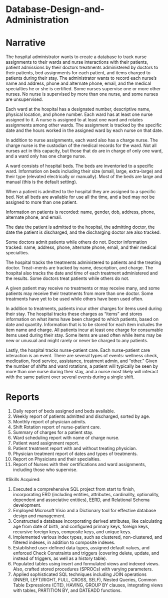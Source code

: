 # Database-Design-and-Administration
# Narrative
The hospital administrator wants to create a database to track nurse assignments to their wards and nurse interactions with their patients, patient admissions by their doctors treatments administered by doctors to their patients, bed assignments for each patient, and items charged to patients during their stay.  The administrator wants to record each nurse’s name and address, phone and alternate phone, email, and the medical specialties he or she is certified.  Some nurses supervise one or more other nurses.  No nurse is supervised by more than one nurse, and some nurses are unsupervised.

Each ward at the hospital has a designated number, descriptive name, physical location, and phone number. Each ward has at least one nurse assigned to it.  A nurse is assigned to at least one ward and rotates assignments among other wards.  The assignment is tracked by the specific date and the hours worked in the assigned ward by each nurse on that date.

In addition to nurse assignments, each ward also has a charge nurse.  The charge nurse is the custodian of the medical records for the ward.  Not all nurses act in this capacity, but those that do are in charge of only one ward, and a ward only has one charge nurse. 

A ward consists of hospital beds. The beds are inventoried to a specific ward.  Information on beds including their size (small, large, extra-large) and their type (elevated electrically or manually).  Most of the beds are large and manual (this is the default setting).

When a patient is admitted to the hospital they are assigned to a specific bed. Not all beds are available for use all the time, and a bed may not be assigned to more than one patient.

Information on patients is recorded: name, gender, dob, address, phone, alternate phone, and email.  

The date the patient is admitted to the hospital, the admitting doctor, the date the patient is discharged, and the discharging doctor are also tracked.  

Some doctors admit patients while others do not.  Doctor information tracked: name, address, phone, alternate phone, email, and their medical specialties.

The hospital tracks the treatments administered to patients and the treating doctor. Treat¬ments are tracked by name, description, and charge. The hospital also tracks the date and time of each treatment administered and the results.  Some doctors treat patients while others do not.  

A given patient may receive no treatments or may receive many, and some patients may receive their treatments from more than one doctor.  Some treatments have yet to be used while others have been used often.

In addition to treatments, patients incur other charges for items used during their stay.  The hospital tracks these charges as “items” and stores information on what items have been charged to which patients, based on date and quantity.  Information that is to be stored for each item includes the item name and charge.  All patients incur at least one charge for consumable items used during their stay. Some items are used often while items may be new or unusual and might rarely or never be charged to any patients.

Lastly, the hospital tracks nurse-patient care. Each nurse-patient care interaction is an event. There are several types of events: wellness check, medication, food service, assistance, treatment admin, and “other.” Given the number of shifts and ward rotations, a patient will typically be seen by more than one nurse during their stay, and a nurse most likely will interact with the same patient over several events during a single shift.

# Reports
1.	Daily report of beds assigned and beds available.
2.	Weekly report of patients admitted and discharged, sorted by age.
3.	Monthly report of physician admits. 
4.	Shift Rotation report of nurse-patient care.
5.	Summary of charges for a patient stay. 
6.	Ward scheduling report with name of charge nurse. 
7.	Patient ward assignment report. 
8.	Patient treatment report with and without treating physician.
9.	Physician treatment report of dates and types of treatments. 
10.	Report on Physicians and their specialties.
11.	Report of Nurses with their certifications and ward assignments, including those who supervise. 


#Skills Acquired:
1. Executed a comprehensive SQL project from start to finish, incorporating ERD (including entities, attributes, cardinality, optionality, dependent and associative entities), EERD, and Relational Schema development.
2. Employed Microsoft Visio and a Dictionary tool for effective database design and management.
3. Constructed a database incorporating derived attributes, like calculating age from date of birth, and configured primary keys, foreign keys, recursive foreign keys, composite keys, and unique keys.
4. Implemented various index types, such as clustered, non-clustered, and filtered indexes, in addition to composite indexes.
5. Established user-defined data types, assigned default values, and enforced Check Constraints and triggers (covering delete, update, and instead of triggers, as well as a history table).
6. Populated tables using insert and formulated views and indexed views. Also, crafted stored procedures (SPROCs) with varying parameters.
7. Applied sophisticated SQL techniques including JOIN operations (INNER, LEFT/RIGHT, FULL, CROSS, SELF), Nested Queries, Common Table Expressions (CTE), HAVING, GROUP BY clauses, integrating views with tables, PARTITION BY, and DATEADD functions.
